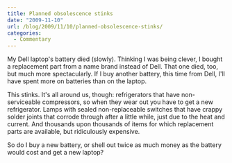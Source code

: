 ```yaml
---
title: Planned obsolescence stinks
date: "2009-11-10"
url: /blog/2009/11/10/planned-obsolescence-stinks/
categories:
  - Commentary
---
```

My Dell laptop's battery died (slowly). Thinking I was being clever, I bought a replacement part from a name brand instead of Dell. That one died, too, but much more spectacularly. If I buy another battery, this time from Dell, I'll have spent more on batteries than on the laptop.

This stinks. It's all around us, though: refrigerators that have non-serviceable compressors, so when they wear out you have to get a new refrigerator. Lamps with sealed non-replaceable switches that have crappy solder joints that corrode through after a little while, just due to the heat and current. And thousands upon thousands of items for which replacement parts are available, but ridiculously expensive.

So do I buy a new battery, or shell out twice as much money as the battery would cost and get a new laptop?
